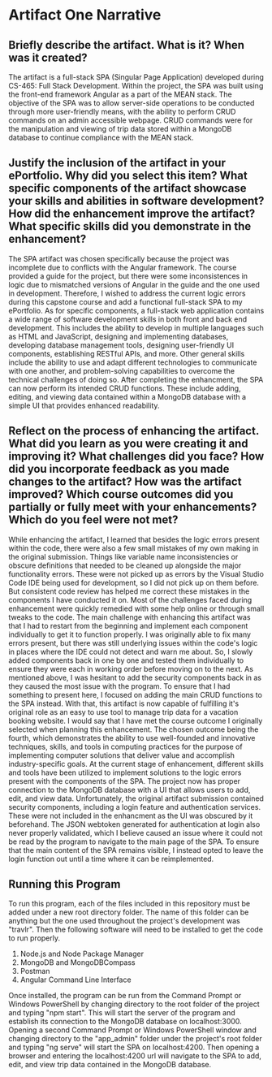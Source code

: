 # Artifact One Narrative

## Briefly describe the artifact. What is it? When was it created?
The artifact is a full-stack SPA (Singular Page Application) developed during CS-465: Full Stack Development. Within the project, the SPA was built using the front-end framework Angular as a part of the MEAN stack. The objective of the SPA was to allow server-side operations to be conducted through more user-friendly means, with the ability to perform CRUD commands on an admin accessible webpage. CRUD commands were for the manipulation and viewing of trip data stored within a MongoDB database to continue compliance with the MEAN stack. 
## Justify the inclusion of the artifact in your ePortfolio. Why did you select this item? What specific components of the artifact showcase your skills and abilities in software development? How did the enhancement improve the artifact? What specific skills did you demonstrate in the enhancement?
The SPA artifact was chosen specifically because the project was incomplete due to conflicts with the Angular framework. The course provided a guide for the project, but there were some inconsistences in logic due to mismatched versions of Angular in the guide and the one used in development. Therefore, I wished to address the current logic errors during this capstone course and add a functional full-stack SPA to my ePortfolio. As for specific components, a full-stack web application contains a wide range of software development skills in both front and back end development. This includes the ability to develop in multiple languages such as HTML and JavaScript, designing and implementing databases, developing database management tools, designing user-friendly UI components, establishing RESTful APIs, and more. Other general skills include the ability to use and adapt different technologies to communicate with one another, and problem-solving capabilities to overcome the technical challenges of doing so. After completing the enhancment, the SPA can now perform its intended CRUD functions. These include adding, editing, and viewing data contained within a MongoDB database with a simple UI that provides enhanced readability.
## Reflect on the process of enhancing the artifact. What did you learn as you were creating it and improving it? What challenges did you face? How did you incorporate feedback as you made changes to the artifact? How was the artifact improved? Which course outcomes did you partially or fully meet with your enhancements? Which do you feel were not met?
While enhancing the artifact, I learned that besides the logic errors present within the code, there were also a few small mistakes of my own making in the original submission. Things like variable name inconsistencies or obscure definitions that needed to be cleaned up alongside the major functionality errors. These were not picked up as errors by the Visual Studio Code IDE being used for development, so I did not pick up on them before. But consistent code review has helped me correct these mistakes in the components I have conducted it on. Most of the challenges faced during enhancement were quickly remedied with some help online or through small tweaks to the code. The main challenge with enhancing this artifact was that I had to restart from the beginning and implement each component individually to get it to function properly. I was originally able to fix many errors present, but there was still underlying issues within the code's logic in places where the IDE could not detect and warn me about. So, I slowly added components back in one by one and tested them individually to ensure they were each in working order before moving on to the next. As mentioned above, I was hesitant to add the security components back in as they caused the most issue with the program. To ensure that I had something to present here, I focused on adding the main CRUD functions to the SPA instead. With that, this artifact is now capable of fulfilling it's original role as an easy to use tool to manage trip data for a vacation booking website. I would say that I have met the course outcome I originally selected when planning this enhancement. The chosen outcome being the fourth, which demonstrates the ability to use well-founded and innovative techniques, skills, and tools in computing practices for the purpose of implementing computer solutions that deliver value and accomplish industry-specific goals. At the current stage of enhancement, different skills and tools have been utilized to implement solutions to the logic errors present with the components of the SPA. The project now has proper connection to the MongoDB database with a UI that allows users to add, edit, and view data. Unfortunately, the original artifact submission contained security components, including a login feature and authentication services. These were not included in the enhancment as the UI was obscured by it beforehand. The JSON webtoken generated for authentication at login also never properly validated, which I believe caused an issue where it could not be read by the program to navigate to the main page of the SPA. To ensure that the main content of the SPA remains visible, I instead opted to leave the login function out until a time where it can be reimplemented.
## Running this Program
To run this program, each of the files included in this repository must be added under a new root directory folder. The name of this folder can be anything but the one used throughout the project's development was "travlr". Then the following software will need to be installed to get the code to run properly.
1. Node.js and Node Package Manager
2. MongoDB and MongoDBCompass
3. Postman
4. Angular Command Line Interface

Once installed, the program can be run from the Command Prompt or Windows PowerShell by changing directory to the root folder of the project and typing "npm start". This will start the server of the program and establish its connection to the MongoDB database on localhost:3000. Opening a second Command Prompt or Windows PowerShell window and changing directory to the "app_admin" folder under the project's root folder and typing "ng serve" will start the SPA on localhost:4200. Then opening a browser and entering the localhost:4200 url will navigate to the SPA to add, edit, and view trip data contained in the MongoDB database.
